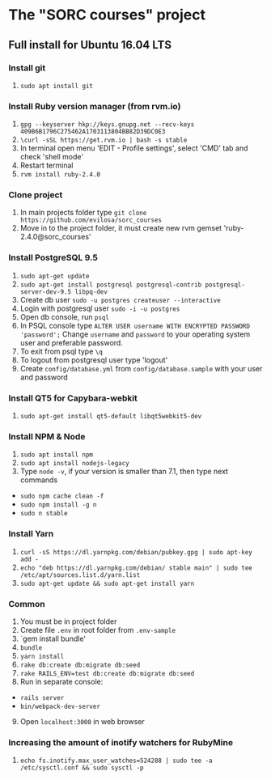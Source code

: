# The "SORC courses" project

## Full install for Ubuntu 16.04 LTS

### Install git
1) `sudo apt install git`

### Install Ruby version manager (from rvm.io)
1) `gpg --keyserver hkp://keys.gnupg.net --recv-keys 409B6B1796C275462A1703113804BB82D39DC0E3`
2) `\curl -sSL https://get.rvm.io | bash -s stable`
3) In terminal open menu 'EDIT - Profile settings', select 'CMD' tab and check 'shell mode'
4) Restart terminal
5) `rvm install ruby-2.4.0`

### Clone project
1) In main projects folder type `git clone https://github.com/evilosa/sorc_courses`
2) Move in to the project folder, it must create new rvm gemset 'ruby-2.4.0@sorc_courses'

### Install PostgreSQL 9.5

1) `sudo apt-get update`
2) `sudo apt-get install postgresql postgresql-contrib postgresql-server-dev-9.5 libpq-dev`
3) Create db user `sudo -u postgres createuser --interactive`
4) Login with postgresql user `sudo -i -u postgres`
5) Open db console, run `psql`
6) In PSQL console type `ALTER USER username WITH ENCRYPTED PASSWORD 'password';` Change `username` and `password` to your operating system user and preferable password.
7) To exit from psql type `\q`
8) To logout from postgresql user type 'logout'
7) Create `config/database.yml` from `config/database.sample` with your user and password

### Install QT5 for Capybara-webkit

1) `sudo apt-get install qt5-default libqt5webkit5-dev`

### Install NPM & Node
1) `sudo apt install npm`
2) `sudo apt install nodejs-legacy`
3) Type `node -v`, if your version is smaller than 7.1, then type next commands
* `sudo npm cache clean -f`
* `sudo npm install -g n`
* `sudo n stable`

### Install Yarn
1) `curl -sS https://dl.yarnpkg.com/debian/pubkey.gpg | sudo apt-key add -`
2) `echo "deb https://dl.yarnpkg.com/debian/ stable main" | sudo tee /etc/apt/sources.list.d/yarn.list`
3) `sudo apt-get update && sudo apt-get install yarn`

### Common
1) You must be in project folder
2) Create file `.env` in root folder from `.env-sample`
3) `gem install bundle'
4) `bundle`
5) `yarn install`
6) `rake db:create db:migrate db:seed`
7) `rake RAILS_ENV=test db:create db:migrate db:seed`
8) Run in separate console:
* `rails server`
* `bin/webpack-dev-server`
9) Open `localhost:3000` in web browser

### Increasing the amount of inotify watchers for RubyMine

1) `echo fs.inotify.max_user_watches=524288 | sudo tee -a /etc/sysctl.conf && sudo sysctl -p`
